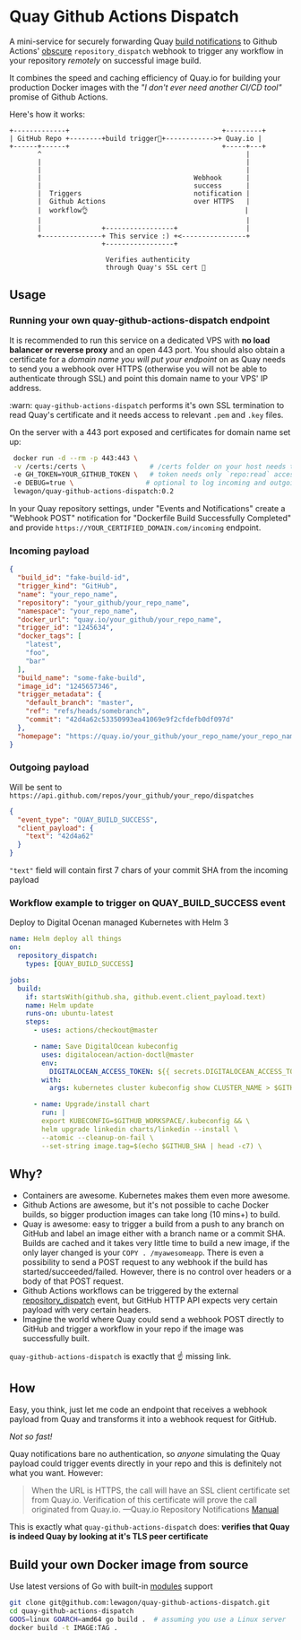 # Quay Github Actions Dispatch

A mini-service for securely forwarding Quay [build notifications](https://docs.quay.io/guides/notifications.html) to Github Actions' [obscure](https://help.github.com/en/actions/reference/events-that-trigger-workflows#external-events-repository_dispatch) `repository_dispatch` webhook to trigger any workflow in your repository _remotely_ on successful image build.

It combines the speed and caching efficiency of Quay.io for building your production Docker images with the _"I don't ever need another CI/CD tool"_ promise of Github Actions.

Here's how it works:

```
+-------------+                                      +---------+
| GitHub Repo +--------+build trigger👷‍+------------>+ Quay.io |
+------+------+                                      +-----+---+
       ^                                                   |
       |                                                   |
       |                                                   |
       |                                      Webhook      |
       |                                      success      |
       |  Triggers                            notification |
       |  Github Actions                      over HTTPS   |
       |  workflow👌                                       |
       |                                                   |
       |               +-----------------+                 |
       +---------------+ This service :) +<----------------+
                       +-----------------+

                        Verifies authenticity
                        through Quay's SSL cert 🔑
```


## Usage

### Running your own quay-github-actions-dispatch endpoint

It is recommended to run this service on a dedicated VPS with **no load balancer or reverse proxy** and an open 443 port.
You should also obtain a certificate for a _domain name you will put your endpoint_ on as Quay needs to send you a webhook over HTTPS (otherwise you will not be able to authenticate through SSL) and point this domain name to your VPS' IP address.

:warn: `quay-github-actions-dispatch` performs it's own SSL termination to read Quay's certificate and it needs access to relevant `.pem` and `.key` files.

On the server with a 443 port exposed and certificates for domain name set up:

```sh
 docker run -d --rm -p 443:443 \
 -v /certs:/certs \                # /certs folder on your host needs to have .key and .pem files
 -e GH_TOKEN=YOUR_GITHUB_TOKEN \   # token needs only `repo:read` access
 -e DEBUG=true \                  # optional to log incoming and outgoing requests and responses
 lewagon/quay-github-actions-dispatch:0.2
```
In your Quay repository settings, under "Events and Notifications" create a "Webhook POST" notification for "Dockerfile Build Successfully Completed" and provide `https://YOUR_CERTIFIED_DOMAIN.com/incoming` endpoint.

### Incoming payload

```json
{
  "build_id": "fake-build-id",
  "trigger_kind": "GitHub",
  "name": "your_repo_name",
  "repository": "your_github/your_repo_name",
  "namespace": "your_repo_name",
  "docker_url": "quay.io/your_github/your_repo_name",
  "trigger_id": "1245634",
  "docker_tags": [
    "latest",
    "foo",
    "bar"
  ],
  "build_name": "some-fake-build",
  "image_id": "1245657346",
  "trigger_metadata": {
    "default_branch": "master",
    "ref": "refs/heads/somebranch",
    "commit": "42d4a62c53350993ea41069e9f2cfdefb0df097d"
  },
  "homepage": "https://quay.io/your_github/your_repo_name/your_repo_name/build/fake-build-id"
}
```

### Outgoing payload

Will be sent to `https://api.github.com/repos/your_github/your_repo/dispatches`

```json
{
  "event_type": "QUAY_BUILD_SUCCESS",
  "client_payload": {
    "text": "42d4a62"
  }
}
```

`"text"` field will contain first 7 chars of your commit SHA from the incoming payload

### Workflow example to trigger on QUAY_BUILD_SUCCESS event

Deploy to Digital Ocenan managed Kubernetes with Helm 3

```yml
name: Helm deploy all things
on:
  repository_dispatch:
    types: [QUAY_BUILD_SUCCESS]

jobs:
  build:
    if: startsWith(github.sha, github.event.client_payload.text)
    name: Helm update
    runs-on: ubuntu-latest
    steps:
      - uses: actions/checkout@master

      - name: Save DigitalOcean kubeconfig
        uses: digitalocean/action-doctl@master
        env:
          DIGITALOCEAN_ACCESS_TOKEN: ${{ secrets.DIGITALOCEAN_ACCESS_TOKEN }}
        with:
          args: kubernetes cluster kubeconfig show CLUSTER_NAME > $GITHUB_WORKSPACE/.kubeconfig

      - name: Upgrade/install chart
        run: |
        export KUBECONFIG=$GITHUB_WORKSPACE/.kubeconfig && \
        helm upgrade linkedin charts/linkedin --install \
        --atomic --cleanup-on-fail \
        --set-string image.tag=$(echo $GITHUB_SHA | head -c7) \
```

## Why?

* Containers are awesome. Kubernetes makes them even more awesome.
* Github Actions are awesome, but it's not possible to cache Docker builds, so bigger production images can take long (10 mins+) to build.
* Quay is awesome: easy to trigger a build from a push to any branch on GitHub and label an image either with a branch name or a commit SHA. Builds are cached and it takes very little time to build a new image, if the only layer changed is your `COPY . /myawesomeapp`. There is even a possibility to send a POST request to any webhook if the build has started/succeeded/failed. However, there is no control over headers or a body of that POST request.
* Github Actions workflows can be triggered by the external [repository_dispatch](https://help.github.com/en/actions/reference/events-that-trigger-workflows#external-events-repository_dispatch) event, but GitHub HTTP API  expects very certain payload with very certain headers.
* Imagine the world where Quay could send a webhook POST directly to GitHub and trigger a workflow in your repo if the image was successfully built.

`quay-github-actions-dispatch` is exactly that :point_up: missing link.

## How

Easy, you think, just let me code an endpoint that receives a webhook payload from Quay and transforms it into a webhook request for GitHub.

_Not so fast!_

Quay notifications bare no authentication, so _anyone_ simulating the Quay payload could trigger events directly in your repo and this is definitely not what you want. However:

> When the URL is HTTPS, the call will have an SSL client certificate set from Quay.io. Verification of this certificate will prove the call originated from Quay.io. —Quay.io Repository Notifications [Manual](https://docs.quay.io/guides/notifications.html)

This is exactly what `quay-github-actions-dispatch` does: **verifies that Quay is indeed Quay by looking at it's TLS peer certificate**

## Build your own Docker image from source

Use latest versions of Go with built-in [modules](https://github.com/golang/go/wiki/Modules#example) support

```sh
git clone git@github.com:lewagon/quay-github-actions-dispatch.git
cd quay-github-actions-dispatch
GOOS=linux GOARCH=amd64 go build .  # assuming you use a Linux server
docker build -t IMAGE:TAG .
```
